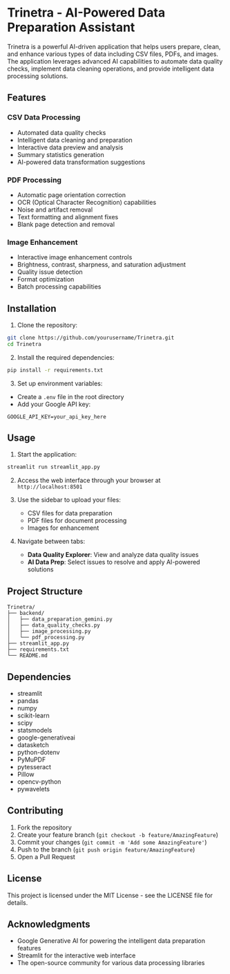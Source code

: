 # Trinetra - AI-Powered Data Preparation Assistant

Trinetra is a powerful AI-driven application that helps users prepare, clean, and enhance various types of data including CSV files, PDFs, and images. The application leverages advanced AI capabilities to automate data quality checks, implement data cleaning operations, and provide intelligent data processing solutions.

## Features

### CSV Data Processing
- Automated data quality checks
- Intelligent data cleaning and preparation
- Interactive data preview and analysis
- Summary statistics generation
- AI-powered data transformation suggestions

### PDF Processing
- Automatic page orientation correction
- OCR (Optical Character Recognition) capabilities
- Noise and artifact removal
- Text formatting and alignment fixes
- Blank page detection and removal

### Image Enhancement
- Interactive image enhancement controls
- Brightness, contrast, sharpness, and saturation adjustment
- Quality issue detection
- Format optimization
- Batch processing capabilities

## Installation

1. Clone the repository:
```bash
git clone https://github.com/yourusername/Trinetra.git
cd Trinetra
```

2. Install the required dependencies:
```bash
pip install -r requirements.txt
```

3. Set up environment variables:
- Create a `.env` file in the root directory
- Add your Google API key:
```
GOOGLE_API_KEY=your_api_key_here
```

## Usage

1. Start the application:
```bash
streamlit run streamlit_app.py
```

2. Access the web interface through your browser at `http://localhost:8501`

3. Use the sidebar to upload your files:
   - CSV files for data preparation
   - PDF files for document processing
   - Images for enhancement

4. Navigate between tabs:
   - **Data Quality Explorer**: View and analyze data quality issues
   - **AI Data Prep**: Select issues to resolve and apply AI-powered solutions

## Project Structure

```
Trinetra/
├── backend/
│   ├── data_preparation_gemini.py
│   ├── data_quality_checks.py
│   ├── image_processing.py
│   └── pdf_processing.py
├── streamlit_app.py
├── requirements.txt
└── README.md
```

## Dependencies

- streamlit
- pandas
- numpy
- scikit-learn
- scipy
- statsmodels
- google-generativeai
- datasketch
- python-dotenv
- PyMuPDF
- pytesseract
- Pillow
- opencv-python
- pywavelets

## Contributing

1. Fork the repository
2. Create your feature branch (`git checkout -b feature/AmazingFeature`)
3. Commit your changes (`git commit -m 'Add some AmazingFeature'`)
4. Push to the branch (`git push origin feature/AmazingFeature`)
5. Open a Pull Request

## License

This project is licensed under the MIT License - see the LICENSE file for details.

## Acknowledgments

- Google Generative AI for powering the intelligent data preparation features
- Streamlit for the interactive web interface
- The open-source community for various data processing libraries